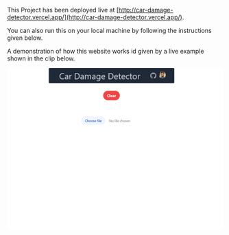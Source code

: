 This Project has been deployed live at [http://car-damage-detector.vercel.app/](http://car-damage-detector.vercel.app/).

You can also run this on your local machine by following the instructions given below.


A demonstration of how this website works id given by a live example shown in the clip below.


![](https://github.com/Alpha-Knight-Zero/car-damage-detector/blob/main/Animation.gif)

